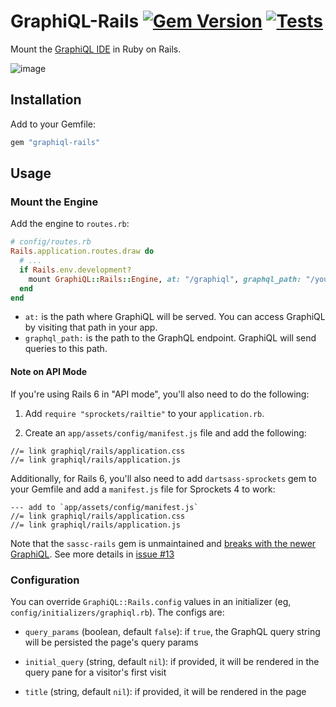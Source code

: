 # GraphiQL-Rails [![Gem Version](https://badge.fury.io/rb/graphiql-rails.svg)](https://badge.fury.io/rb/graphiql-rails) [![Tests](https://github.com/rmosolgo/graphiql-rails/actions/workflows/test.yml/badge.svg)](https://github.com/rmosolgo/graphiql-rails/actions/workflows/test.yml)

Mount the [GraphiQL IDE](https://github.com/graphql/graphiql) in Ruby on Rails.

![image](https://cloud.githubusercontent.com/assets/2231765/12101544/4779ed54-b303-11e5-918e-9f3d3e283170.png)

## Installation

Add to your Gemfile:

```ruby
gem "graphiql-rails"
```

## Usage

### Mount the Engine

Add the engine to `routes.rb`:

```ruby
# config/routes.rb
Rails.application.routes.draw do
  # ...
  if Rails.env.development?
    mount GraphiQL::Rails::Engine, at: "/graphiql", graphql_path: "/your/endpoint"
  end
end
```

- `at:` is the path where GraphiQL will be served. You can access GraphiQL by visiting that path in your app.
- `graphql_path:` is the path to the GraphQL endpoint. GraphiQL will send queries to this path.

#### Note on API Mode

If you're using Rails 6 in "API mode", you'll also need to do the following:

1. Add `require "sprockets/railtie"` to your `application.rb`.

2. Create an `app/assets/config/manifest.js` file and add the following:

```
//= link graphiql/rails/application.css
//= link graphiql/rails/application.js
```

Additionally, for Rails 6, you'll also need to add `dartsass-sprockets` gem to your Gemfile and add a `manifest.js` file for Sprockets 4 to work:
```
--- add to `app/assets/config/manifest.js`
//= link graphiql/rails/application.css
//= link graphiql/rails/application.js
```
Note that the `sassc-rails` gem is unmaintained and [breaks with the newer GraphiQL](https://github.com/rmosolgo/graphiql-rails/issues/106).
See more details in [issue #13](https://github.com/rmosolgo/graphiql-rails/issues/13#issuecomment-640366886)

### Configuration

You can override `GraphiQL::Rails.config` values in an initializer (eg, `config/initializers/graphiql.rb`). The configs are:

- `query_params` (boolean, default `false`): if `true`, the GraphQL query string will be persisted the page's query params
- `initial_query` (string, default `nil`): if provided, it will be rendered in the query pane for a visitor's first visit
- `title` (string, default `nil`): if provided, it will be rendered in the page <title> tag
- `logo` (string, default `nil`): if provided, it will be the text logo
- `csrf` (boolean, default `true`): include `X-CSRF-Token` in GraphiQL's HTTP requests
- `header_editor_enabled` (boolean, default `false`): if provided, the header editor will be rendered
- `headers` (hash, `String => Proc`): procs to fetch header values for GraphiQL's HTTP requests, in the form `(view_context) -> { ... }`. For example:
- `input_value_deprecation` (boolean, default `false`): if provided, the deprecated arguments will be rendered

    ```ruby
    GraphiQL::Rails.config.headers['Authorization'] = -> (context) { "bearer #{context.cookies['_graphql_token']}" }
    ```

### Development

- Tests: `rake test`
- Update GraphiQL & dependencies: `rake update_graphiql`
